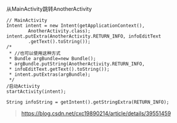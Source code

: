 从MainActivity跳转AnotherActivity
```
// MainActivity
Intent intent = new Intent(getApplicationContext(),
        AnotherActivity.class);
intent.putExtra(AnotherActivity.RETURN_INFO, infoEditText
        .getText().toString());
/*
 * //也可以使用这种方式
 * Bundle argBundle=new Bundle();
 * argBundle.putString(AnotherActivity.RETURN_INFO,
 * infoEditText.getText().toString());
 * intent.putExtras(argBundle);
 */
/启动Activity
startActivity(intent);
```
```
String infoString = getIntent().getStringExtra(RETURN_INFO);
```
>https://blog.csdn.net/cxc19890214/article/details/39551459